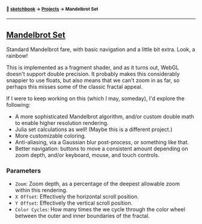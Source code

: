 #### <sup>:notebook: [sketchbook](https://github.com/flatpickles/sketchbook-legacy) → [Projects](../) → Mandelbrot Set</sup>

---

## [Mandelbrot Set](https://sketchbook.flatpickles.com/#mandelbrot-set)

Standard Mandelbrot fare, with basic navigation and a little bit extra. Look, a rainbow!

This is implemented as a fragment shader, and as it turns out, WebGL doesn't support double precision. It probably makes this considerably snappier to use floats, but also means that we can't zoom in as far, so perhaps this misses some of the classic fractal appeal.

If I were to keep working on this (which I may, someday), I'd explore the following:

-   A more sophisticated Mandelbrot algorithm, and/or custom double math to enable higher resolution rendering.
-   Julia set calculations as well! (Maybe this is a different project.)
-   More customizable coloring.
-   Anti-aliasing, via a Gaussian blur post-process, or something like that.
-   Better navigation: buttons to move a consistent amount depending on zoom depth, and/or keyboard, mouse, and touch controls.

### Parameters

-   `Zoom`: Zoom depth, as a percentage of the deepest allowable zoom within this rendering.
-   `X Offset`: Effectively the horizontal scroll position.
-   `Y Offset`: Effectively the vertical scroll position.
-   `Color Cycles`: How many times the we cycle through the color wheel between the outer and inner boundaries of the fractal.
